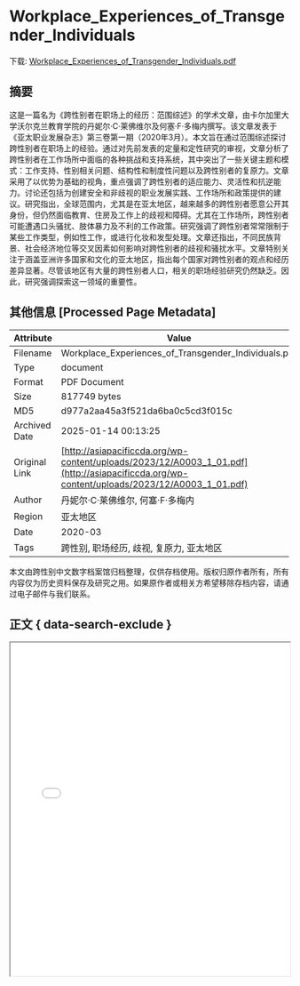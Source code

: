 # Workplace_Experiences_of_Transgender_Individuals

<!-- tcd_download_link -->
下载: <a href="Workplace_Experiences_of_Transgender_Individuals.pdf" download>Workplace_Experiences_of_Transgender_Individuals.pdf</a>
<!-- tcd_download_link_end -->

## 摘要

<!-- tcd_abstract -->
这是一篇名为《跨性别者在职场上的经历：范围综述》的学术文章，由卡尔加里大学沃尔克兰教育学院的丹妮尔·C·莱佛维尔及何塞·F·多梅内撰写。该文章发表于《亚太职业发展杂志》第三卷第一期（2020年3月）。本文旨在通过范围综述探讨跨性别者在职场上的经验。通过对先前发表的定量和定性研究的审视，文章分析了跨性别者在工作场所中面临的各种挑战和支持系统，其中突出了一些关键主题和模式：工作支持、性别相关问题、结构性和制度性问题以及跨性别者的复原力。文章采用了以优势为基础的视角，重点强调了跨性别者的适应能力、灵活性和抗逆能力。讨论还包括为创建安全和非歧视的职业发展实践、工作场所和政策提供的建议。研究指出，全球范围内，尤其是在亚太地区，越来越多的跨性别者愿意公开其身份，但仍然面临教育、住房及工作上的歧视和障碍。尤其在工作场所，跨性别者可能遭遇口头骚扰、肢体暴力及不利的工作政策。研究强调了跨性别者常常限制于某些工作类型，例如性工作，或进行化妆和发型处理。文章还指出，不同民族背景、社会经济地位等交叉因素如何影响对跨性别者的歧视和骚扰水平。文章特别关注于涵盖亚洲许多国家和文化的亚太地区，指出每个国家对跨性别者的观点和经历差异显著。尽管该地区有大量的跨性别者人口，相关的职场经验研究仍然缺乏。因此，研究强调探索这一领域的重要性。

<!-- tcd_abstract_end -->

## 其他信息 [Processed Page Metadata]

| Attribute       | Value                                  |
|-----------------|----------------------------------------|
| Filename        | Workplace_Experiences_of_Transgender_Individuals.pdf                             |
| Type            | document                                 |
| Format          | PDF Document                               |
| Size            | 817749 bytes                           |
| MD5             | d977a2aa45a3f521da6ba0c5cd3f015c                                  |
| Archived Date   | 2025-01-14 00:13:25                             |
| Original Link   | [http://asiapacificcda.org/wp-content/uploads/2023/12/A0003_1_01.pdf](http://asiapacificcda.org/wp-content/uploads/2023/12/A0003_1_01.pdf)                         |
| Author          | 丹妮尔·C·莱佛维尔, 何塞·F·多梅内                               |
| Region          | 亚太地区                               |
| Date            | 2020-03                                 |
| Tags            | 跨性别, 职场经历, 歧视, 复原力, 亚太地区                                 |

本文由跨性别中文数字档案馆归档整理，仅供存档使用。版权归原作者所有，所有内容仅为历史资料保存及研究之用。如果原作者或相关方希望移除存档内容，请通过电子邮件与我们联系。

## 正文 { data-search-exclude }

<!-- tcd_main_text -->
<iframe src="../Workplace_Experiences_of_Transgender_Individuals.pdf" width="100%" height="600px">
    <p>无法显示PDF，请下载查看。</p>
</iframe>
<!-- tcd_main_text_end -->


